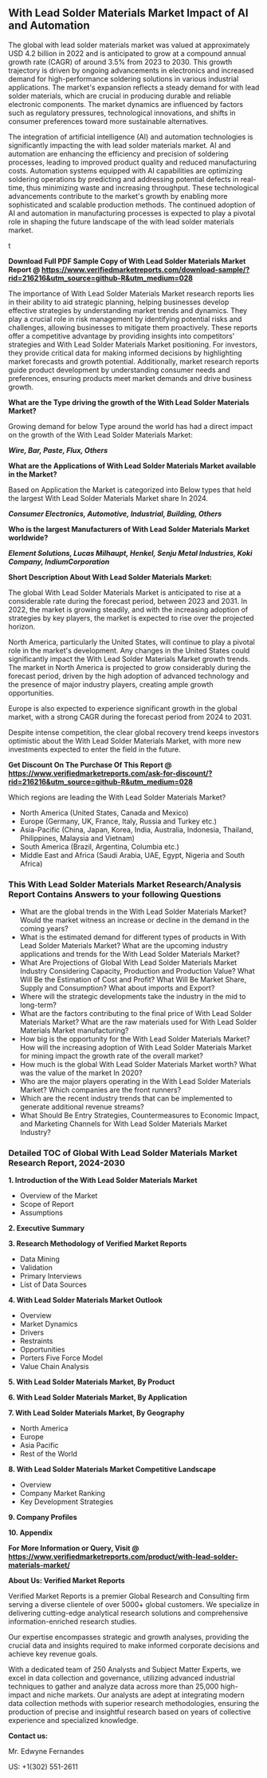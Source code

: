 <h2>With Lead Solder Materials Market Impact of AI and Automation</h2><p>The global with lead solder materials market was valued at approximately USD 4.2 billion in 2022 and is anticipated to grow at a compound annual growth rate (CAGR) of around 3.5% from 2023 to 2030. This growth trajectory is driven by ongoing advancements in electronics and increased demand for high-performance soldering solutions in various industrial applications. The market's expansion reflects a steady demand for with lead solder materials, which are crucial in producing durable and reliable electronic components. The market dynamics are influenced by factors such as regulatory pressures, technological innovations, and shifts in consumer preferences toward more sustainable alternatives.</p><p>The integration of artificial intelligence (AI) and automation technologies is significantly impacting the with lead solder materials market. AI and automation are enhancing the efficiency and precision of soldering processes, leading to improved product quality and reduced manufacturing costs. Automation systems equipped with AI capabilities are optimizing soldering operations by predicting and addressing potential defects in real-time, thus minimizing waste and increasing throughput. These technological advancements contribute to the market's growth by enabling more sophisticated and scalable production methods. The continued adoption of AI and automation in manufacturing processes is expected to play a pivotal role in shaping the future landscape of the with lead solder materials market.</p>t</p><p id="" class=""><strong>Download Full PDF Sample Copy of With Lead Solder Materials Market Report @ <a href="https://www.verifiedmarketreports.com/download-sample/?rid=216216&utm_source=github-R&utm_medium=028" target="_blank">https://www.verifiedmarketreports.com/download-sample/?rid=216216&utm_source=github-R&utm_medium=028</a></strong></p><p>The importance of&nbsp;With Lead Solder Materials Market research reports lies in their ability to aid strategic planning, helping businesses develop effective strategies by understanding market trends and dynamics. They play a crucial role in risk management by identifying potential risks and challenges, allowing businesses to mitigate them proactively. These reports offer a competitive advantage by providing insights into competitors' strategies and With Lead Solder Materials Market positioning. For investors, they provide critical data for making informed decisions by highlighting market forecasts and growth potential. Additionally, market research reports guide product development by understanding consumer needs and preferences, ensuring products meet market demands and drive business growth.</p><p><strong>What are the&nbsp;Type driving the growth of the With Lead Solder Materials Market?</strong></p><p id="" class="">Growing demand for below Type around the world has had a direct impact on the growth of the With Lead Solder Materials Market:</p><em><strong>Wire, Bar, Paste, Flux, Others</strong></em></p><strong>What are the&nbsp;Applications&nbsp;of With Lead Solder Materials Market available in the Market?</strong></p><p id="" class="">Based on Application the Market is categorized into Below types that held the largest With Lead Solder Materials Market share In 2024.</p><em><strong>Consumer Electronics, Automotive, Industrial, Building, Others</strong></em></p><strong>Who is the largest Manufacturers of With Lead Solder Materials Market worldwide?</strong></p><p><em><strong>Element Solutions, Lucas Milhaupt, Henkel, Senju Metal Industries, Koki Company, IndiumCorporation</strong></em></p><p id="" class=""><strong>Short Description About With Lead Solder Materials Market:</strong></p><p>The global With Lead Solder Materials Market is anticipated to rise at a considerable rate during the forecast period, between 2023 and 2031. In 2022, the market is growing steadily, and with the increasing adoption of strategies by key players, the market is expected to rise over the projected horizon.</p><p>North America, particularly the United States, will continue to play a pivotal role in the market's development. Any changes in the United States could significantly impact the With Lead Solder Materials Market growth trends. The market in North America is projected to grow considerably during the forecast period, driven by the high adoption of advanced technology and the presence of major industry players, creating ample growth opportunities.</p><p>Europe is also expected to experience significant growth in the global market, with a strong CAGR during the forecast period from 2024 to 2031.</p><p>Despite intense competition, the clear global recovery trend keeps investors optimistic about the With Lead Solder Materials Market, with more new investments expected to enter the field in the future.</p><p id="" class=""><strong>Get Discount On The Purchase Of This Report @ <a href="https://www.verifiedmarketreports.com/ask-for-discount/?rid=216216&utm_source=github-R&utm_medium=028" target="_blank">https://www.verifiedmarketreports.com/ask-for-discount/?rid=216216&utm_source=github-R&utm_medium=028</a></strong></p>Which regions are leading the With Lead Solder Materials Market?</p><ul><li>North America (United States, Canada and Mexico)</li><li>Europe (Germany, UK, France, Italy, Russia and Turkey etc.)</li><li>Asia-Pacific (China, Japan, Korea, India, Australia, Indonesia, Thailand, Philippines, Malaysia and Vietnam)</li><li>South America (Brazil, Argentina, Columbia etc.)</li><li>Middle East and Africa (Saudi Arabia, UAE, Egypt, Nigeria and South Africa)</li></ul><h3 id="" class="">This With Lead Solder Materials Market Research/Analysis Report Contains Answers to your following Questions</h3><ul><li>What are the global trends in the With Lead Solder Materials Market? Would the market witness an increase or decline in the demand in the coming years?</li><li>What is the estimated demand for different types of products in With Lead Solder Materials Market? What are the upcoming industry applications and trends for the With Lead Solder Materials Market?</li><li>What Are Projections of Global With Lead Solder Materials Market Industry Considering Capacity, Production and Production Value? What Will Be the Estimation of Cost and Profit? What Will Be Market Share, Supply and Consumption? What about imports and Export?</li><li>Where will the strategic developments take the industry in the mid to long-term?</li><li>What are the factors contributing to the final price of With Lead Solder Materials Market? What are the raw materials used for With Lead Solder Materials Market manufacturing?</li><li>How big is the opportunity for the With Lead Solder Materials Market? How will the increasing adoption of With Lead Solder Materials Market for mining impact the growth rate of the overall market?</li><li>How much is the global With Lead Solder Materials Market worth? What was the value of the market In 2020?</li><li>Who are the major players operating in the With Lead Solder Materials Market? Which companies are the front runners?</li><li>Which are the recent industry trends that can be implemented to generate additional revenue streams?</li><li>What Should Be Entry Strategies, Countermeasures to Economic Impact, and Marketing Channels for With Lead Solder Materials Market Industry?</li></ul><h3 id="" class="">Detailed TOC of Global With Lead Solder Materials Market Research Report, 2024-2030</h3><p id="" class=""><strong>1. Introduction of the With Lead Solder Materials Market</strong></p><ul><li>Overview of the Market</li><li>Scope of Report</li><li>Assumptions</li></ul><p id="" class=""><strong>2. Executive Summary</strong></p><p id="" class=""><strong>3. Research Methodology of Verified Market Reports</strong></p><ul><li>Data Mining</li><li>Validation</li><li>Primary Interviews</li><li>List of Data Sources</li></ul><p id="" class=""><strong>4. With Lead Solder Materials Market Outlook</strong></p><ul><li>Overview</li><li>Market Dynamics</li><li>Drivers</li><li>Restraints</li><li>Opportunities</li><li>Porters Five Force Model</li><li>Value Chain Analysis</li></ul><p id="" class=""><strong>5. With Lead Solder Materials Market, By Product</strong></p><p id="" class=""><strong>6. With Lead Solder Materials Market, By Application</strong></p><p id="" class=""><strong>7. With Lead Solder Materials Market, By Geography</strong></p><ul><li>North America</li><li>Europe</li><li>Asia Pacific</li><li>Rest of the World</li></ul><p id="" class=""><strong>8. With Lead Solder Materials Market Competitive Landscape</strong></p><ul><li>Overview</li><li>Company Market Ranking</li><li>Key Development Strategies</li></ul><p id="" class=""><strong>9. Company Profiles</strong></p><p id="" class=""><strong>10. Appendix</strong></p><p id="" class=""><strong>For More Information or Query, Visit @ <a href="https://www.verifiedmarketreports.com/product/with-lead-solder-materials-market/" target="_blank">https://www.verifiedmarketreports.com/product/with-lead-solder-materials-market/</a></strong></p><p id="" class=""><strong>About Us: Verified Market Reports</strong></p><p id="" class="">Verified Market Reports is a premier Global Research and Consulting firm serving a diverse clientele of over 5000+ global customers. We specialize in delivering cutting-edge analytical research solutions and comprehensive information-enriched research studies.</p><p id="" class="">Our expertise encompasses strategic and growth analyses, providing the crucial data and insights required to make informed corporate decisions and achieve key revenue goals.</p><p id="" class="">With a dedicated team of 250 Analysts and Subject Matter Experts, we excel in data collection and governance, utilizing advanced industrial techniques to gather and analyze data across more than 25,000 high-impact and niche markets. Our analysts are adept at integrating modern data collection methods with superior research methodologies, ensuring the production of precise and insightful research based on years of collective experience and specialized knowledge.</p><p id="" class=""><strong>Contact us:</strong></p><p id="" class="">Mr. Edwyne Fernandes</p><p id="" class="">US: +1(302) 551-2611</p>